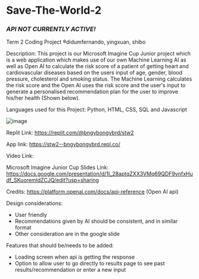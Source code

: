 # Save-The-World-2

### *API NOT CURRENTLY ACTIVE!* ###

Term 2 Coding Project ®didumfernando, yingxuan, shibo

Description: This project is our Microsoft Imagine Cup Junior project which is a web application which makes use of our own Machine Learning AI as well as Open AI to calculate the risk score of a patient of getting heart and cardiovascular diseases based on the users input of age, gender, blood pressure, cholesterol and smoking status. The Machine Learning calculates the risk score and the Open AI uses the risk score and the user's input to generate a personalised recommendation plan for the user to improve his/her health (Shown below).

Languages used for this Project: Python, HTML, CSS, SQL and Javascript 

![image](https://github.com/bngybongybrd/stw2/assets/48951196/eac43a75-2b84-4416-a070-de4d27a46827)

Replit Link: https://replit.com/@bngybongybrd/stw2

App link: https://stw2--bngybongybrd.repl.co/ 

Video Link: 

Microsoft Imagine Junior Cup Slides Link: https://docs.google.com/presentation/d/1I_28aptqZXX3VMq69QDF9vnfxHudf_SKuoremIdZCJQ/edit?usp=sharing

Credits: https://platform.openai.com/docs/api-reference (Open AI api)

Design considerations:
- User friendly
- Recommendations given by AI should be consistent, and in similar format
- Other consideration are in the google slide

Features that should be/needs to be added:
- Loading screen when api is getting the response
- Option to allow user to go directly to results page to see past results/recommendation or enter a new input
